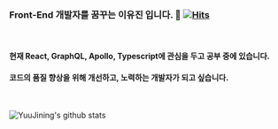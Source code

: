 ### Front-End 개발자를 꿈꾸는 이유진 입니다. 👋 [![Hits](https://hits.seeyoufarm.com/api/count/incr/badge.svg?url=https%3A%2F%2Fgithub.com%2FYuuJining&count_bg=%2379C83D&title_bg=%23555555&icon=&icon_color=%23E7E7E7&title=hits&edge_flat=false)](https://hits.seeyoufarm.com)
<br>

#### 현재 React, GraphQL, Apollo, Typescript에 관심을 두고 공부 중에 있습니다.      
#### 코드의 품질 향상을 위해 개선하고, 노력하는 개발자가 되고 싶습니다.    
<br>

![YuuJining's github stats](https://github-readme-stats.vercel.app/api?username=YuuJining&show_icons=true)
